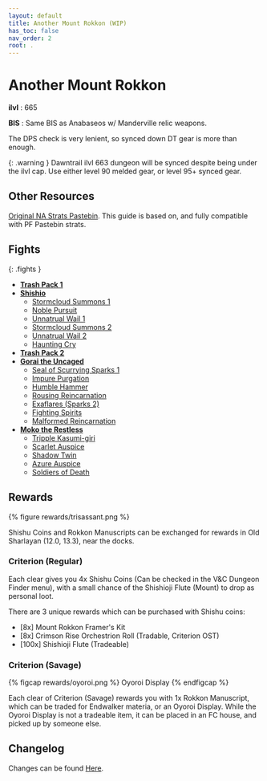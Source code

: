 ```yaml
---
layout: default
title: Another Mount Rokkon (WIP)
has_toc: false
nav_order: 2
root: .
---
```


# Another Mount Rokkon

**ilvl**
: 665

**BIS**
: Same BIS as Anabaseos w/ Manderville relic weapons.

The DPS check is very lenient, so synced down DT gear is more than enough.

{: .warning }
Dawntrail ilvl 663 dungeon will be synced despite being under the ilvl cap.
Use either level 90 melded gear, or level 95+ synced gear.

## Other Resources

[Original NA Strats Pastebin](https://pastebin.com/wZups8t2). This guide is
based on, and fully compatible with PF Pastebin strats.

## Fights

{: .fights }
* **[Trash Pack 1](./trash1/)**
* **[Shishio](./shishio/)**
    * [Stormcloud Summons 1](./shishio/stormcloud-1/)
    * [Noble Pursuit](./shishio/noble-pursuit)
    * [Unnatrual Wail 1](./shishio/unnatural-wail-1/)
    * [Stormcloud Summons 2](./shishio/stormcloud-2/)
    * [Unnatrual Wail 2](./shishio/unnatural-wail-2/)
    * [Haunting Cry](./shishio/haunting-cry/)
* **[Trash Pack 2](./trash2/)**
* **[Gorai the Uncaged](./gorai/)**
    * [Seal of Scurrying Sparks 1](./gorai/sparks-1/)
    * [Impure Purgation](./gorai/purgation/)
    * [Humble Hammer](./gorai/humble-hammer/)
    * [Rousing Reincarnation](./gorai/rousing-reincarnation/)
    * [Exaflares (Sparks 2)](./gorai/sparks-2/)
    * [Fighting Spirits](./gorai/fighting-spirits/)
    * [Malformed Reincarnation](./gorai/malformed-reincarnation/)
* **[Moko the Restless](./moko/)**
    * [Tripple Kasumi-giri](./moko/kasumi-giri/)
    * [Scarlet Auspice](./moko/scarlet-auspice/)
    * [Shadow Twin](./moko/shadow-twin/)
    * [Azure Auspice](./moko/azure-auspice/)
    * [Soldiers of Death](./moko/soldiers-of-death/)

## Rewards

{% figure rewards/trisassant.png %}

Shishu Coins and Rokkon Manuscripts can be exchanged for rewards in Old
Sharlayan (12.0, 13.3), near the docks.

### Criterion (Regular)

Each clear gives you 4x Shishu Coins (Can be checked in the V&C Dungeon Finder
menu), with a small chance of the Shishioji Flute (Mount) to drop as personal
loot.

There are 3 unique rewards which can be purchased with Shishu coins:

* [8x] Mount Rokkon Framer's Kit
* [8x] Crimson Rise Orchestrion Roll (Tradable, Criterion OST)
* [100x] Shishioji Flute (Tradeable)

### Criterion (Savage)

{% figcap rewards/oyoroi.png %}
Oyoroi Display
{% endfigcap %}

Each clear of Criterion (Savage) rewards you with 1x Rokkon Manuscript, which
can be traded for Endwalker materia, or an Oyoroi Display. While the Oyoroi
Display is not a tradeable item, it can be placed in an FC house, and picked
up by someone else.

## Changelog

Changes can be found [Here](./changelog/).
